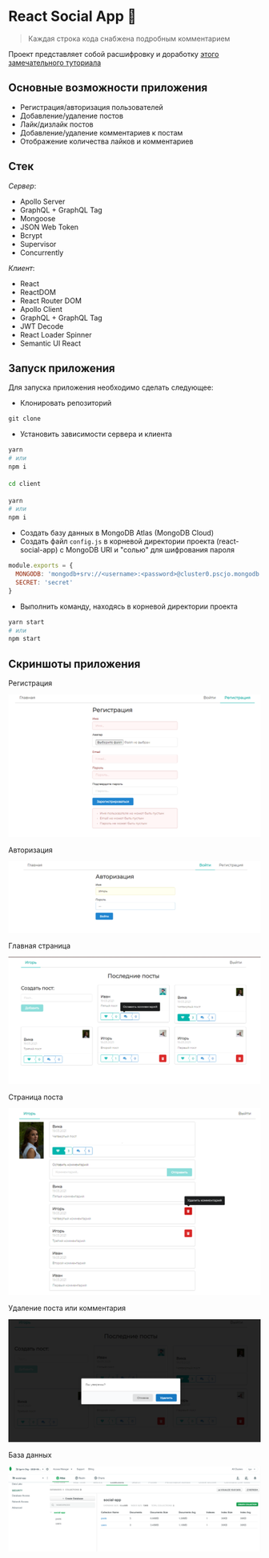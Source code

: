 # React Social App :metal:

> Каждая строка кода снабжена подробным комментарием

Проект представляет собой расшифровку и доработку <a href="https://www.youtube.com/watch?v=n1mdAPFq2Os">этого замечательного туториала</a>

## Основные возможности приложения

- Регистрация/авторизация пользователей
- Добавление/удаление постов
- Лайк/дизлайк постов
- Добавление/удаление комментариев к постам
- Отображение количества лайков и комментариев

## Стек

*Сервер*:

- Apollo Server
- GraphQL + GraphQL Tag
- Mongoose
- JSON Web Token
- Bcrypt
- Supervisor
- Concurrently

*Клиент*:

- React
- ReactDOM
- React Router DOM
- Apollo Client
- GraphQL + GraphQL Tag
- JWT Decode
- React Loader Spinner
- Semantic UI React

## Запуск приложения

Для запуска приложения необходимо сделать следующее:
- Клонировать репозиторий

```js
git clone
```

- Установить зависимости сервера и клиента

```bash
yarn
# или
npm i

cd client

yarn
# или
npm i
```

- Создать базу данных в MongoDB Atlas (MongoDB Cloud)
- Создать файл `config.js` в корневой директории проекта (react-social-app) с MongoDB URI и "солью" для шифрования пароля

```js
module.exports = {
  MONGODB: 'mongodb+srv://<username>:<password>@cluster0.pscjo.mongodb.net/<dbname>?retryWrites=true&w=majority',
  SECRET: 'secret'
}
```

- Выполнить команду, находясь в корневой директории проекта

```bash
yarn start
# или
npm start
```

## Скриншоты приложения

Регистрация

![1](./img/1.png)

Авторизация

![2](./img/2.png)

Главная страница

![3](./img/3.png)

Страница поста

![4](./img/4.png)

Удаление поста или комментария

![5](./img/5.png)

База данных

![6](./img/6.png)
